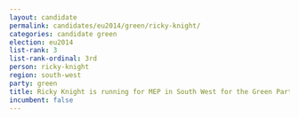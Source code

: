 ```yaml
---
layout: candidate
permalink: candidates/eu2014/green/ricky-knight/
categories: candidate green
election: eu2014
list-rank: 3
list-rank-ordinal: 3rd
person: ricky-knight
region: south-west
party: green
title: Ricky Knight is running for MEP in South West for the Green Party
incumbent: false
---
```

